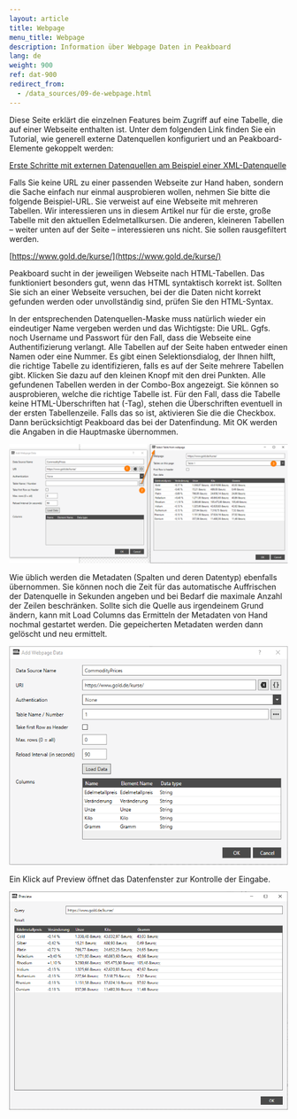 ```yaml
---
layout: article
title: Webpage
menu_title: Webpage
description: Information über Webpage Daten in Peakboard
lang: de
weight: 900
ref: dat-900
redirect_from:
  - /data_sources/09-de-webpage.html
---
```

Diese Seite erklärt die einzelnen Features beim Zugriff auf eine Tabelle, die auf einer Webseite enthalten ist. Unter dem folgenden Link finden Sie ein Tutorial, wie generell externe Datenquellen konfiguriert und an Peakboard-Elemente gekoppelt werden:

[Erste Schritte mit externen Datenquellen am Beispiel einer XML-Datenquelle](/tutorials/03-de-xml-daten.html)

Falls Sie keine URL zu einer passenden Webseite zur Hand haben, sondern die Sache einfach nur einmal ausprobieren wollen, nehmen Sie bitte die folgende Beispiel-URL. Sie verweist auf eine Webseite mit mehreren Tabellen. Wir interessieren uns in diesem Artikel nur für die erste, große Tabelle mit den aktuellen Edelmetallkursen. Die anderen, kleineren Tabellen – weiter unten auf der Seite – interessieren uns nicht. Sie sollen rausgefiltert werden.

[https://www.gold.de/kurse/](https://www.gold.de/kurse/)

Peakboard sucht in der jeweiligen Webseite nach HTML-Tabellen. Das funktioniert besonders gut, wenn das HTML syntaktisch korrekt ist. Sollten Sie sich an einer Webseite versuchen, bei der die Daten nicht korrekt gefunden werden oder unvollständig sind, prüfen Sie den HTML-Syntax.

In der entsprechenden Datenquellen-Maske muss natürlich wieder ein eindeutiger Name vergeben werden und das Wichtigste: Die URL. Ggfs. noch Username und Passwort für den Fall, dass die Webseite eine Authentifizierung verlangt. Alle Tabellen auf der Seite haben entweder einen Namen oder eine Nummer. Es gibt einen Selektionsdialog, der Ihnen hilft, die richtige Tabelle zu identifizieren, falls es auf der Seite mehrere Tabellen gibt. Klicken Sie dazu auf den kleinen Knopf mit den drei Punkten. Alle gefundenen Tabellen werden in der Combo-Box angezeigt. Sie können so ausprobieren, welche die richtige Tabelle ist. Für den Fall, dass die Tabelle keine HTML-Überschriften hat (<th>-Tag), stehen die Überschriften eventuell in der ersten Tabellenzeile. Falls das so ist, aktivieren Sie die die Checkbox. Dann berücksichtigt Peakboard das bei der Datenfindung. Mit OK werden die Angaben in die Hauptmaske übernommen.

![Select Table From Webpage](/assets/images/data-sources/webpage/select-table-from-webpage.png)

Wie üblich werden die Metadaten (Spalten und deren Datentyp) ebenfalls übernommen. Sie können noch die Zeit für das automatische Auffrischen der Datenquelle in Sekunden angeben und bei Bedarf die maximale Anzahl der Zeilen beschränken. Sollte sich die Quelle aus irgendeinem Grund ändern, kann mit Load Columns das Ermitteln der Metadaten von Hand nochmal gestartet werden. Die gepeicherten Metadaten werden dann gelöscht und neu ermittelt.

![Webpage Add Data Dialog](/assets/images/data-sources/webpage/webpage-add-data-dialog.png)

Ein Klick auf Preview öffnet das Datenfenster zur Kontrolle der Eingabe.

![Webpage Preview Data](/assets/images/data-sources/webpage/webpage-preview-data.png)
